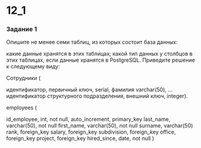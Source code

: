 # 12_1


### Задание 1
Опишите не менее семи таблиц, из которых состоит база данных:

какие данные хранятся в этих таблицах;
какой тип данных у столбцов в этих таблицах, если данные хранятся в PostgreSQL.
Приведите решение к следующему виду:

Сотрудники (

идентификатор, первичный ключ, serial,
фамилия varchar(50),
...
идентификатор структурного подразделения, внешний ключ, integer).

employees (

id_employee, int, not null, auto_increment, primary_key
last_name, varchar(50), not null
first_name, varchar(50), not null
surname, varchar(50)
rank, foreign_key
salary, foreign_key
subdivision, foreign_key
office, foreign_key
project, foreign_key
hired_since, date, not null )


